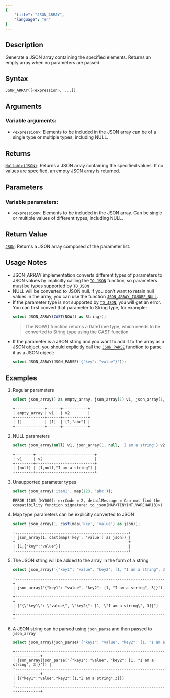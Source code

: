 ```yaml
---
{
    "title": "JSON_ARRAY",
    "language": "en"
}
---
```


## Description
Generate a JSON array containing the specified elements. Returns an empty array when no parameters are passed.

## Syntax
```sql
JSON_ARRAY([<expression>, ...]) 
```
## Arguments
### Variable arguments: 
- `<expression>`: Elements to be included in the JSON array can be of a single type or multiple types, including NULL.
## Returns
[`Nullable(JSON)`](../../../basic-element/sql-data-types/semi-structured/JSON.md): Returns a JSON array containing the specified values. If no values are specified, an empty JSON array is returned.

## Parameters
### Variable parameters:
- `<expression>`: Elements to be included in the JSON array. Can be single or multiple values of different types, including NULL.

## Return Value
[`JSON`](../../../basic-element/sql-data-types/semi-structured/JSON.md): Returns a JSON array composed of the parameter list.

## Usage Notes
- JSON_ARRAY implementation converts different types of parameters to JSON values by implicitly calling the [`TO_JSON`](./to-json.md) function, so parameters must be types supported by [`TO_JSON`](./to-json.md)
- NULL will be converted to JSON null. If you don't want to retain null values in the array, you can use the function [`JSON_ARRAY_IGNORE_NULL`](./json-array-ignore-null.md).
- If the parameter type is not supported by [`TO_JSON`](./to-json.md), you will get an error. You can first convert that parameter to String type, for example:
    ```sql
    select JSON_ARRAY(CAST(NOW() as String));
    ```
    > The NOW() function returns a DateTime type, which needs to be converted to String type using the CAST function
- If the parameter is a JSON string and you want to add it to the array as a JSON object, you should explicitly call the [`JSON_PARSE`](./json-parse.md) function to parse it as a JSON object:
  ```sql
  select JSON_ARRAY(JSON_PARSE('{"key": "value"}'));
  ```

## Examples
1. Regular parameters
    ```sql
    select json_array() as empty_array, json_array(1) v1, json_array(1, 'abc') v2;
    ```
    ```
    +-------------+------+-----------+
    | empty_array | v1   | v2        |
    +-------------+------+-----------+
    | []          | [1]  | [1,"abc"] |
    +-------------+------+-----------+
    ```
2. NULL parameters
    ```sql
    select json_array(null) v1, json_array(1, null, 'I am a string') v2;
    ```
    ```
    +--------+--------------------------+
    | v1     | v2                       |
    +--------+--------------------------+
    | [null] | [1,null,"I am a string"] |
    +--------+--------------------------+
    ```
3. Unsupported parameter types
    ```sql
    select json_array('item1', map(123, 'abc'));
    ```
    ```
    ERROR 1105 (HY000): errCode = 2, detailMessage = Can not find the compatibility function signature: to_json(MAP<TINYINT,VARCHAR(3)>)
    ```
4. Map type parameters can be explicitly converted to JSON
    ```sql
    select json_array(1, cast(map('key', 'value') as json));
    ```
    ```
    +--------------------------------------------------+
    | json_array(1, cast(map('key', 'value') as json)) |
    +--------------------------------------------------+
    | [1,{"key":"value"}]                              |
    +--------------------------------------------------+
    ```
5. The JSON string will be added to the array in the form of a string
    ```sql
    select json_array('{"key1": "value", "key2": [1, "I am a string", 3]}');
    ```
    ```
    +------------------------------------------------------------------+
    | json_array('{"key1": "value", "key2": [1, "I am a string", 3]}') |
    +------------------------------------------------------------------+
    | ["{\"key1\": \"value\", \"key2\": [1, \"I am a string\", 3]}"]   |
    +------------------------------------------------------------------+
    ```
6. A JSON string can be parsed using `json_parse` and then passed to `json_array`
    ```sql
    select json_array(json_parse('{"key1": "value", "key2": [1, "I am a string", 3]}'));
    ```
    ```
    +------------------------------------------------------------------------------+
    | json_array(json_parse('{"key1": "value", "key2": [1, "I am a string", 3]}')) |
    +------------------------------------------------------------------------------+
    | [{"key1":"value","key2":[1,"I am a string",3]}]                              |
    +------------------------------------------------------------------------------+
    ```